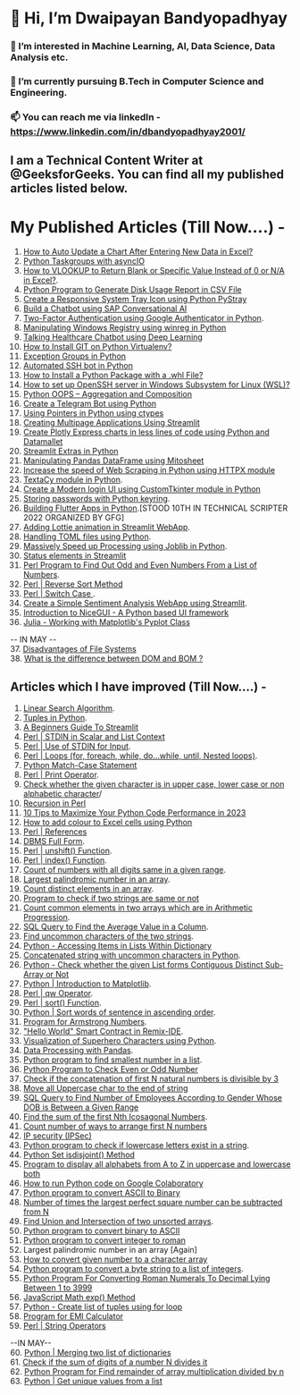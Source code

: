 # 👋 Hi, I’m Dwaipayan Bandyopadhyay
### 👀 I’m interested in Machine Learning, AI, Data Science, Data Analysis etc.
### 🌱 I’m currently pursuing B.Tech in Computer Science and Engineering.
### 📫 You can reach me via linkedIn - https://www.linkedin.com/in/dbandyopadhyay2001/
## I am a Technical Content Writer at @GeeksforGeeks. You can find all my published articles listed below.


# My Published Articles (Till Now....) -


1. [How to Auto Update a Chart After Entering New Data in Excel?](https://www.geeksforgeeks.org/how-to-auto-update-a-chart-after-entering-new-data-in-excel/)
2. [Python Taskgroups with asyncIO](https://www.geeksforgeeks.org/python-taskgroups-with-asyncio/)
3. [How to VLOOKUP to Return Blank or Specific Value Instead of 0 or N/A in Excel?](https://www.geeksforgeeks.org/how-to-vlookup-to-return-blank-or-specific-value-instead-of-0-or-n-a-in-excel/).
4. [Python Program to Generate Disk Usage Report in CSV File](https://www.geeksforgeeks.org/python-program-to-generate-disk-usage-report-in-csv-file/)
5. [Create a Responsive System Tray Icon using Python PyStray](https://www.geeksforgeeks.org/create-a-responsive-system-tray-icon-using-python-pystray/)
6. [Build a Chatbot using SAP Conversational AI](https://www.geeksforgeeks.org/build-a-chatbot-using-sap-conversational-ai/)
7. [Two-Factor Authentication using Google Authenticator in Python](https://www.geeksforgeeks.org/two-factor-authentication-using-google-authenticator-in-python/).
8. [Manipulating Windows Registry using winreg in Python](https://www.geeksforgeeks.org/manipulating-windows-registry-using-winreg-in-python/)
9. [Talking Healthcare Chatbot using Deep Learning](https://www.geeksforgeeks.org/talking-healthcare-chatbot-using-deep-learning/)
10. [How to Install GIT on Python Virtualenv?](https://www.geeksforgeeks.org/how-to-install-git-on-python-virtualenv/)
11. [Exception Groups in Python](https://www.geeksforgeeks.org/exception-groups-in-python/)
12. [Automated SSH bot in Python](https://www.geeksforgeeks.org/automated-ssh-bot-in-python/)
13. [How to Install a Python Package with a .whl File?](https://www.geeksforgeeks.org/how-to-install-a-python-package-with-a-whl-file/)
14. [How to set up OpenSSH server in Windows Subsystem for Linux (WSL)?](https://www.geeksforgeeks.org/how-to-set-up-openssh-server-in-windows-subsystem-for-linux-wsl/)
15. [Python OOPS – Aggregation and Composition](https://www.geeksforgeeks.org/python-oops-aggregation-and-composition/)
16. [Create a Telegram Bot using Python](https://www.geeksforgeeks.org/create-a-telegram-bot-using-python/)
17. [Using Pointers in Python using ctypes](https://www.geeksforgeeks.org/using-pointers-in-python-using-ctypes/)
18. [Creating Multipage Applications Using Streamlit](https://www.geeksforgeeks.org/creating-multipage-applications-using-streamlit/)
19. [Create Plotly Express charts in less lines of code using Python and Datamallet](https://www.geeksforgeeks.org/create-plotly-express-charts-in-less-lines-of-code-using-python-and-datamallet/)
20. [Streamlit Extras in Python](https://www.geeksforgeeks.org/streamlit-extras-in-python/)
21. [Manipulating Pandas DataFrame using Mitosheet](https://www.geeksforgeeks.org/manipulating-pandas-dataframe-using-mitosheet/)
22. [Increase the speed of Web Scraping in Python using HTTPX module](https://www.geeksforgeeks.org/increase-the-speed-of-web-scraping-in-python-using-httpx-module/)
23. [TextaCy module in Python](https://www.geeksforgeeks.org/textacy-module-in-python/).
24. [Create a Modern login UI using CustomTkinter module in Python](https://www.geeksforgeeks.org/create-a-modern-login-ui-using-customtkinter-module-in-python/)
25. [Storing passwords with Python keyring](https://www.geeksforgeeks.org/storing-passwords-with-python-keyring/).
26. [Building Flutter Apps in Python](https://www.geeksforgeeks.org/building-flutter-apps-in-python/).[STOOD 10TH IN TECHNICAL SCRIPTER 2022 ORGANIZED BY GFG]
27. [Adding Lottie animation in Streamlit WebApp](https://www.geeksforgeeks.org/adding-lottie-animation-in-streamlit-webapp/).
28. [Handling TOML files using Python](https://www.geeksforgeeks.org/handling-toml-files-using-python/).
29. [Massively Speed up Processing using Joblib in Python](https://www.geeksforgeeks.org/massively-speed-up-processing-using-joblib-in-python/).
30. [Status elements in Streamlit](https://www.geeksforgeeks.org/status-elements-in-streamlit/)
31. [Perl Program to Find Out Odd and Even Numbers From a List of Numbers](https://www.geeksforgeeks.org/perl-program-to-find-out-odd-and-even-numbers-from-a-list-of-numbers/).
32. [Perl | Reverse Sort Method](https://www.geeksforgeeks.org/perl-reverse-sort-method/)
33. [Perl | Switch Case ](https://www.geeksforgeeks.org/perl-switch-case/). <br/>
34. [Create a Simple Sentiment Analysis WebApp using Streamlit](https://www.geeksforgeeks.org/create-a-simple-sentiment-analysis-webapp-using-streamlit/). <br/>
35. [Introduction to NiceGUI - A Python based UI framework](https://www.geeksforgeeks.org/introduction-to-nicegui-a-python-based-ui-framework/) <br/>
36. [Julia - Working with Matplotlib's Pyplot Class](https://www.geeksforgeeks.org/julia-working-with-matplotlibs-pyplot-class/) <br/>

-- IN MAY -- <br/>
37. [Disadvantages of File Systems](https://www.geeksforgeeks.org/disadvantages-of-file-systems/) <br/>
38. [What is the difference between DOM and BOM ?](https://www.geeksforgeeks.org/what-is-the-difference-between-dom-and-bom/) <br/>




## Articles which I have improved (Till Now....) -

1. [Linear Search Algorithm](https://www.geeksforgeeks.org/linear-search/).
2. [Tuples in Python](https://www.geeksforgeeks.org/tuples-in-python/).
3. [A Beginners Guide To Streamlit](https://www.geeksforgeeks.org/a-beginners-guide-to-streamlit/)
4. [Perl | STDIN in Scalar and List Context](https://www.geeksforgeeks.org/perl-stdin-in-scalar-and-list-context/)
5. [Perl | Use of STDIN for Input](https://www.geeksforgeeks.org/perl-use-of-stdin-for-input/).
6. [Perl | Loops (for, foreach, while, do...while, until, Nested loops)](https://www.geeksforgeeks.org/perl-loops-for-foreach-while-do-while-until-nested-loops/).
7. [Python Match-Case Statement](https://www.geeksforgeeks.org/python-match-case-statement/)
8. [Perl | Print Operator](https://www.geeksforgeeks.org/perl-print-operator/).
9. [Check whether the given character is in upper case, lower case or non alphabetic character](https://www.geeksforgeeks.org/check-whether-the-given-character-is-in-upper-case-lower-case-or-non-alphabetic-character/)/
10. [Recursion in Perl](https://www.geeksforgeeks.org/recursion-in-perl/)
11. [10 Tips to Maximize Your Python Code Performance in 2023](https://www.geeksforgeeks.org/tips-to-maximize-your-python-code-performance/)
12. [How to add colour to Excel cells using Python](https://www.geeksforgeeks.org/how-to-add-colour-to-excel-cells-using-python/)
13. [Perl | References](https://www.geeksforgeeks.org/perl-references/)
14. [DBMS Full Form](https://www.geeksforgeeks.org/dbms-full-form/).
15. [Perl | unshift() Function](https://www.geeksforgeeks.org/perl-unshift-function/).
16. [Perl | index() Function](https://www.geeksforgeeks.org/perl-index-function/).
17. [Count of numbers with all digits same in a given range](https://www.geeksforgeeks.org/count-of-numbers-with-all-digits-same-in-a-given-range/).
18. [Largest palindromic number in an array](https://www.geeksforgeeks.org/largest-palindromic-number-in-an-array/).
19. [Count distinct elements in an array](https://www.geeksforgeeks.org/count-distinct-elements-in-an-array/).
20. [Program to check if two strings are same or not](https://www.geeksforgeeks.org/program-to-check-if-two-strings-are-same-or-not/)
21. [Count common elements in two arrays which are in Arithmetic Progression](https://www.geeksforgeeks.org/count-common-elements-in-two-arrays-which-are-in-arithmetic-progression/).
22. [SQL Query to Find the Average Value in a Column](https://www.geeksforgeeks.org/sql-query-to-find-the-average-value-in-a-column/).
23. [Find uncommon characters of the two strings](https://www.geeksforgeeks.org/find-uncommon-characters-two-strings/).
24. [Python - Accessing Items in Lists Within Dictionary](https://www.geeksforgeeks.org/python-accessing-items-in-lists-within-dictionary/)
25. [Concatenated string with uncommon characters in Python](https://www.geeksforgeeks.org/concatenated-string-uncommon-characters-python/).
26. [Python - Check whether the given List forms Contiguous Distinct Sub-Array or Not](https://www.geeksforgeeks.org/python-check-whether-the-given-list-forms-contiguous-distinct-sub-array-or-not/)
27. [Python | Introduction to Matplotlib](https://www.geeksforgeeks.org/python-introduction-matplotlib/).
28. [Perl | qw Operator](https://www.geeksforgeeks.org/perl-qw-operator/).
29. [Perl | sort() Function](https://www.geeksforgeeks.org/perl-sort-function/).
30. [Python | Sort words of sentence in ascending order](https://www.geeksforgeeks.org/python-sort-words-sentence-ascending-order/).
31. [Program for Armstrong Numbers](https://www.geeksforgeeks.org/program-for-armstrong-numbers/).
32. ["Hello World" Smart Contract in Remix-IDE](https://www.geeksforgeeks.org/hello-world-smart-contract-in-remix-ide/).
33. [Visualization of Superhero Characters using Python](https://www.geeksforgeeks.org/visualization-of-superhero-characters-using-python/).
34. [Data Processing with Pandas](https://www.geeksforgeeks.org/data-processing-with-pandas/).
35. [Python program to find smallest number in a list](https://www.geeksforgeeks.org/python-program-to-find-smallest-number-in-a-list/).
36. [Python Program to Check Even or Odd Number](https://www.geeksforgeeks.org/python-program-to-determine-whether-a-given-number-is-even-or-odd-recursively/)
37. [Check if the concatenation of first N natural numbers is divisible by 3](https://www.geeksforgeeks.org/check-if-the-concatenation-of-first-n-natural-numbers-is-divisible-by-3/)
38. [Move all Uppercase char to the end of string](https://www.geeksforgeeks.org/move-all-uppercase-char-to-the-end-of-string/)
39. [SQL Query to Find Number of Employees According to Gender Whose DOB is Between a Given Range](https://www.geeksforgeeks.org/sql-query-to-find-number-of-employees-according-to-gender-whose-dob-is-between-a-given-range/)
40. [Find the sum of the first Nth Icosagonal Numbers](https://www.geeksforgeeks.org/find-the-sum-of-the-first-nth-icosagonal-numbers/).
41. [Count number of ways to arrange first N numbers](https://www.geeksforgeeks.org/count-number-of-ways-to-arrange-first-n-numbers/)
42. [IP security (IPSec)](https://www.geeksforgeeks.org/ip-security-ipsec/) <br/>
43. [Python program to check if lowercase letters exist in a string](https://www.geeksforgeeks.org/python-program-to-check-if-lowercase-letters-exist-in-a-string/). <br/>
44. [Python Set isdisjoint() Method](https://www.geeksforgeeks.org/python-set-isdisjoint-method/) <br/>
45. [Program to display all alphabets from A to Z in uppercase and lowercase both](https://www.geeksforgeeks.org/program-to-display-all-alphabets-from-a-to-z-in-uppercase-and-lowercase-both/) <br/>
46. [How to run Python code on Google Colaboratory](https://www.geeksforgeeks.org/how-to-run-python-code-on-google-colaboratory/) <br/>
47. [Python program to convert ASCII to Binary](https://www.geeksforgeeks.org/python-program-to-convert-ascii-to-binary/) <br/>
48. [Number of times the largest perfect square number can be subtracted from N](https://www.geeksforgeeks.org/number-of-times-the-largest-perfect-square-number-can-be-subtracted-from-n/) <br/>
49. [Find Union and Intersection of two unsorted arrays](https://www.geeksforgeeks.org/find-union-and-intersection-of-two-unsorted-arrays/). <br/>
50. [Python program to convert binary to ASCII](https://www.geeksforgeeks.org/python-program-to-convert-binary-to-ascii/) <br/>
51. [Python program to convert integer to roman](https://www.geeksforgeeks.org/python-program-to-convert-integer-to-roman/) <br/>
52. Largest palindromic number in an array [Again] <br/>
53. [How to convert given number to a character array](https://www.geeksforgeeks.org/how-to-convert-given-number-to-a-character-array/) <br/>
54. [Python program to convert a byte string to a list of integers](https://www.geeksforgeeks.org/python-program-to-convert-a-byte-string-to-a-list-of-integers/). <br/>
55. [Python Program For Converting Roman Numerals To Decimal Lying Between 1 to 3999](https://www.geeksforgeeks.org/python-program-for-converting-roman-numerals-to-decimal-lying-between-1-to-3999/) <br/>
56. [JavaScript Math exp() Method](https://www.geeksforgeeks.org/javascript-math-e-function/) <br/>
57. [Python - Create list of tuples using for loop](https://www.geeksforgeeks.org/python-create-list-of-tuples-using-for-loop/) <br/>
58. [Program for EMI Calculator](https://www.geeksforgeeks.org/program-emi-calculator/) <br/>
59. [Perl | String Operators](https://www.geeksforgeeks.org/perl-string-operators/) <br/>

--IN MAY-- <br/>
60. [Python | Merging two list of dictionaries](https://www.geeksforgeeks.org/python-merging-two-list-of-dictionaries/) <br/>
61. [Check if the sum of digits of a number N divides it](https://www.geeksforgeeks.org/check-if-the-sum-of-digits-of-a-number-n-divides-it/) <br/>
62. [Python Program for Find remainder of array multiplication divided by n](https://www.geeksforgeeks.org/python-program-for-find-reminder-of-array-multiplication-divided-by-n/) <br/>
63. [Python | Get unique values from a list](https://www.geeksforgeeks.org/python-get-unique-values-list/)

<!---
Dwaipayan001/Dwaipayan001 is a ✨ special ✨ repository because its `README.md` (this file) appears on your GitHub profile.
You can click the Preview link to take a look at your changes.
--->
